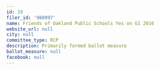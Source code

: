 ```yaml
---
id: 19
filer_id: '960997'
name: Friends of Oakland Public Schools Yes on G1 2016
website_url: null
city: null
committee_type: RCP
description: Primarily formed ballot measure
ballot_measure: null
facebook: null
---
```

